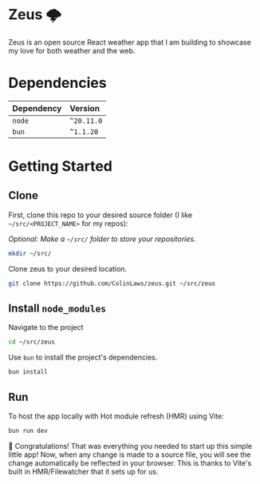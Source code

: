 # Zeus 🌩️

Zeus is an open source React weather app that I am building to showcase my love
for both weather and the web.

# Dependencies

| Dependency | Version    |
| :--------- | :--------- |
| `node`     | `^20.11.0` |
| `bun`      | `^1.1.20`  |

# Getting Started

## Clone

First, clone this repo to your desired source folder (I like `~/src/<PROJECT_NAME>` for my repos):

_Optional: Make a `~/src/` folder to store your repositories._

```bash
mkdir ~/src/
```

Clone zeus to your desired location.

```bash
git clone https://github.com/ColinLaws/zeus.git ~/src/zeus
```

## Install `node_modules`

Navigate to the project

```bash
cd ~/src/zeus
```

Use `bun` to install the project's dependencies.

```bash
bun install
```

## Run

To host the app locally with Hot module refresh (HMR) using Vite:

```bash
bun run dev
```

🎉 Congratulations! That was everything you needed to start up this simple little app! Now, when any change is made to a source file, you will see the change automatically be reflected in your browser. This is thanks to Vite's built in HMR/Filewatcher that it sets up for us.
